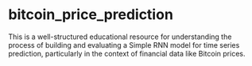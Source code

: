 # bitcoin_price_prediction
 This is a well-structured educational resource for understanding the process of building and evaluating a Simple RNN model for time series prediction, particularly in the context of financial data like Bitcoin prices.
